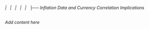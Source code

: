 ###### |   |   |   |   |   ├── Inflation Data and Currency Correlation Implications

*Add content here*